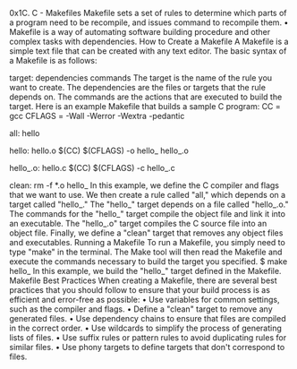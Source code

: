 0x1C. C - Makefiles
Makefile sets a set of rules to determine which parts of a program need to be recompile, and issues command to recompile them. • Makefile is a way of automating software building procedure and other complex tasks with dependencies.
How to Create a Makefile
A Makefile is a simple text file that can be created with any text editor. The basic syntax of a Makefile is as follows:

target: dependencies
	commands
The target is the name of the rule you want to create. The dependencies are the files or targets that the rule depends on. The commands are the actions that are executed to build the target.
Here is an example Makefile that builds a sample C program:
CC = gcc
CFLAGS = -Wall -Werror -Wextra -pedantic

all: hello

hello: hello.o
	$(CC) $(CFLAGS) -o hello_ hello_.o

hello_.o: hello.c
	$(CC) $(CFLAGS) -c hello_.c

clean:
	rm -f *.o hello_
In this example, we define the C compiler and flags that we want to use. We then create a rule called "all," which depends on a target called "hello_." The "hello_" target depends on a file called "hello_.o." The commands for the "hello_" target compile the object file and link it into an executable. The "hello_.o" target compiles the C source file into an object file. Finally, we define a "clean" target that removes any object files and executables.
Running a Makefile
To run a Makefile, you simply need to type "make" in the terminal. The Make tool will then read the Makefile and execute the commands necessary to build the target you specified.
$ make hello_
In this example, we build the "hello_" target defined in the Makefile.
Makefile Best Practices
When creating a Makefile, there are several best practices that you should follow to ensure that your build process is as efficient and error-free as possible:
•	Use variables for common settings, such as the compiler and flags.
•	Define a "clean" target to remove any generated files.
•	Use dependency chains to ensure that files are compiled in the correct order.
•	Use wildcards to simplify the process of generating lists of files.
•	Use suffix rules or pattern rules to avoid duplicating rules for similar files.
•	Use phony targets to define targets that don't correspond to files.


